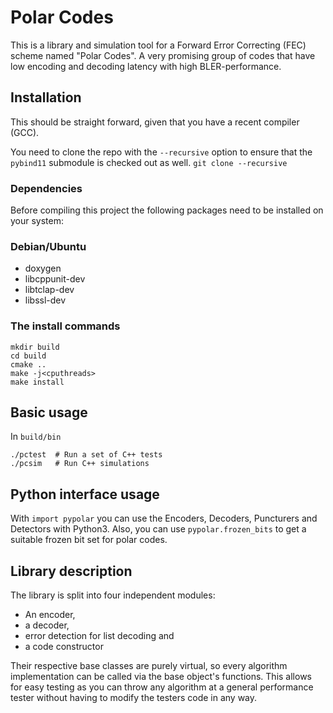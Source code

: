 # Polar Codes #
This is a library and simulation tool for a Forward Error Correcting (FEC)
scheme named "Polar Codes". A very promising group of codes that have low
encoding and decoding latency with high BLER-performance.

## Installation
This should be straight forward, given that you have a recent compiler (GCC).

You need to clone the repo with the `--recursive` option to ensure that the `pybind11` submodule is checked out as well.
`git clone --recursive`

### Dependencies
Before compiling this project the following packages need to be installed
on your system:

### Debian/Ubuntu
- doxygen
- libcppunit-dev
- libtclap-dev
- libssl-dev

### The install commands
```
mkdir build
cd build
cmake ..
make -j<cputhreads>
make install
```

## Basic usage
In `build/bin`
```
./pctest  # Run a set of C++ tests
./pcsim   # Run C++ simulations
```

## Python interface usage
With `import pypolar` you can use the Encoders, Decoders, Puncturers and Detectors with Python3. Also, you can use `pypolar.frozen_bits` to get a suitable frozen bit set for polar codes.


## Library description #
The library is split into four independent modules:

- An encoder,
- a decoder,
- error detection for list decoding and
- a code constructor

Their respective base classes are purely virtual, so every algorithm
implementation can be called via the base object's functions. This allows for
easy testing as you can throw any algorithm at a general performance tester
without having to modify the testers code in any way.

